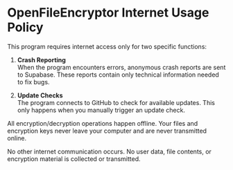 # OpenFileEncryptor Internet Usage Policy

This program requires internet access only for two specific functions:

1. **Crash Reporting**  
   When the program encounters errors, anonymous crash reports are sent to Supabase. These reports contain only technical information needed to fix bugs.

2. **Update Checks**  
   The program connects to GitHub to check for available updates. This only happens when you manually trigger an update check.

All encryption/decryption operations happen offline. Your files and encryption keys never leave your computer and are never transmitted online.

No other internet communication occurs. No user data, file contents, or encryption material is collected or transmitted.
